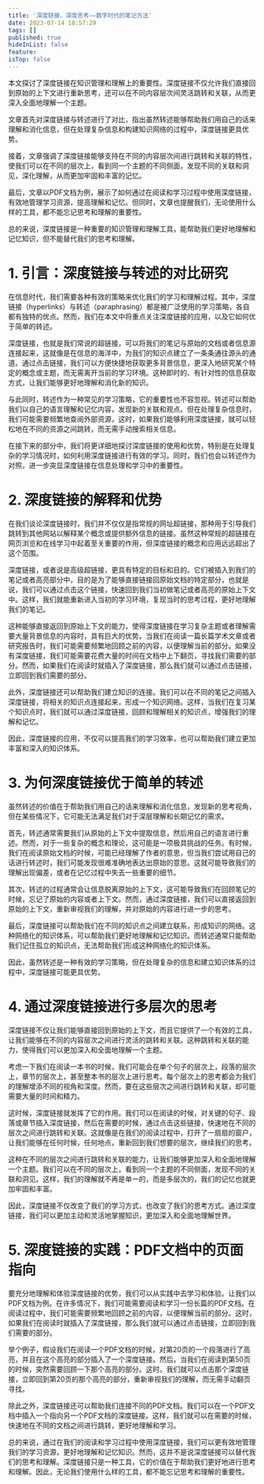 ```yaml
---
title: '深度链接，深度思考——数字时代的笔记方法'
date: 2023-07-14 18:57:29
tags: []
published: true
hideInList: false
feature: 
isTop: false
---
```

本文探讨了深度链接在知识管理和理解上的重要性。深度链接不仅允许我们直接回到原始的上下文进行重新思考，还可以在不同内容层次间灵活跳转和关联，从而更深入全面地理解一个主题。

<!-- more -->

文章首先对深度链接与转述进行了对比，指出虽然转述能够帮助我们用自己的话来理解和消化信息，但在处理复杂信息和构建知识网络的过程中，深度链接更具优势。

接着，文章强调了深度链接能够支持在不同的内容层次间进行跳转和关联的特性，使我们可以在不同的层次上，看到同一个主题的不同侧面，发现不同的关联和洞见，深化理解，从而更加牢固和丰富的记忆。

最后，文章以PDF文档为例，展示了如何通过在阅读和学习过程中使用深度链接，有效地管理学习资源，提高理解和记忆。但同时，文章也提醒我们，无论使用什么样的工具，都不能忘记思考和理解的重要性。

总的来说，深度链接是一种重要的知识管理和理解工具，能帮助我们更好地理解和记忆知识，但不能替代我们的思考和理解。

# 1. 引言：深度链接与转述的对比研究

在信息时代，我们需要各种有效的策略来优化我们的学习和理解过程。其中，深度链接（hyperlinks）与转述（paraphrasing）都是被广泛使用的学习策略，各自都有独特的优点。然而，我们在本文中将重点关注深度链接的应用，以及它如何优于简单的转述。

深度链接，也就是我们常说的超链接，可以将我们的笔记与原始的文档或者信息源连接起来，这就像是在信息的海洋中，为我们的知识点建立了一条条通往源头的通道。通过点击链接，我们可以方便快捷地获取更多背景信息，更深入地研究某个特定的概念或主题，而无需离开当前的学习环境。这种即时的、有针对性的信息获取方式，让我们能够更好地理解和消化新的知识。

与此同时，转述作为一种常见的学习策略，它的重要性也不容忽视。转述可以帮助我们以自己的语言理解和记忆内容，发现新的关联和观点。但在处理复杂信息时，我们可能需要频繁地查阅外部资源，这时，如果我们能够利用深度链接，就可以轻松地在不同的资源之间跳转，而无需手动搜索相关信息。

在接下来的部分中，我们将更详细地探讨深度链接的使用和优势，特别是在处理复杂的学习情况时，如何利用深度链接进行有效的学习。同时，我们也会以转述作为对照，进一步突显深度链接在信息处理和学习中的重要性。

# 2. 深度链接的解释和优势

在我们谈论深度链接时，我们并不仅仅是指常规的网址超链接，那种用于引导我们跳转到其他网站以解释某个概念或提供额外信息的链接。虽然这种常规的超链接在网页浏览和在线学习中起着至关重要的作用，但深度链接的概念和应用远远超出了这个范围。

深度链接，或者说是高级超链接，更具有特定的目标和目的。它们被插入到我们的笔记或者高亮部分中，目的是为了能够直接链接回原始文档的特定部分，也就是说，我们可以通过点击这个链接，快速回到我们当初做笔记或者高亮的原始上下文中。这样，我们就能重新进入当初的学习环境，复现当时的思考过程，更好地理解我们的笔记。

这种能够直接返回到原始上下文的能力，使得深度链接在学习复杂主题或者理解需要大量背景信息的内容时，具有巨大的优势。当我们在阅读一篇长篇学术文章或者研究报告时，我们可能需要频繁地回顾之前的内容，以便理解当前的部分。如果没有深度链接，我们可能需要花费大量的时间在文档中上下翻页，寻找我们需要的部分。然而，如果我们在阅读时就插入了深度链接，那么我们就可以通过点击链接，立即回到我们需要的部分。

此外，深度链接还可以帮助我们建立知识的连接。我们可以在不同的笔记之间插入深度链接，将相关的知识点连接起来，形成一个知识网络。这样，当我们在复习某个知识点时，我们就可以通过深度链接，回顾和理解相关的知识点，增强我们的理解和记忆。

因此，深度链接的应用，不仅可以提高我们的学习效率，也可以帮助我们建立更加丰富和深入的知识体系。

# 3. 为何深度链接优于简单的转述

虽然转述的价值在于帮助我们用自己的话来理解和消化信息，发现新的思考视角，但在某些情况下，它可能无法满足我们对于深层理解和长期记忆的需求。

首先，转述通常需要我们从原始的上下文中提取信息，然后用自己的语言进行重述。然而，对于一些复杂的概念和理论，这可能是一项极具挑战的任务。有时候，我们在阅读原始文档的时候，可能已经理解了作者的意思，但当我们尝试用自己的话进行转述时，我们可能发现很难准确地表达出原始的意思。这就可能导致我们的理解出现偏差，或者在记忆过程中失去一些重要的细节。

其次，转述的过程通常会让信息脱离原始的上下文，这可能导致我们在回顾笔记的时候，忘记了原始的内容或者上下文。然而，通过深度链接，我们可以直接返回到原始的上下文，重新审视我们的理解，并对原始的内容进行进一步的思考。

最后，深度链接可以帮助我们在不同的知识点之间建立联系，形成知识的网络。这种网络化的知识体系，可以帮助我们更好地理解和记忆知识。而转述通常只能帮助我们记住孤立的知识点，无法帮助我们形成这种网络化的知识体系。

因此，虽然转述是一种有效的学习策略，但在处理复杂的信息和建立知识体系的过程中，深度链接可能更具优势。

# 4. 通过深度链接进行多层次的思考

深度链接不仅让我们能够直接回到原始的上下文，而且它提供了一个有效的工具，让我们能够在不同的内容层次之间进行灵活的跳转和关联。这种跳转和关联的能力，使得我们可以更加深入和全面地理解一个主题。

考虑一下我们在阅读一本书的时候，我们可能会在单个句子的层次上，段落的层次上，章节的层次上，甚至整本书的层次上进行思考。每个层次上的思考都会为我们的理解增添不同的视角和深度。然而，要在这些层次之间进行跳转和关联，却可能需要大量的时间和精力。

这时候，深度链接就发挥了它的作用。我们可以在阅读的时候，对关键的句子、段落或章节插入深度链接，然后在需要的时候，通过点击这些链接，快速地在不同的层次之间进行跳转和关联。这就像是在我们的阅读过程中，打开了一扇扇的窗户，让我们能够在任何时候，任何地点，重新回到我们想要的层次，继续我们的思考。

这种在不同的层次之间进行跳转和关联的能力，让我们能够更加深入和全面地理解一个主题。我们可以在不同的层次上，看到同一个主题的不同侧面，发现不同的关联和洞见。这样，我们的理解就不再是单一的，而是多层次的，我们的记忆也就更加牢固和丰富。

因此，深度链接不仅改变了我们的学习方式，也改变了我们的思考方式。通过深度链接，我们可以更加主动和灵活地掌握知识，更加深入和全面地理解世界。

# 5. 深度链接的实践：PDF文档中的页面指向

要充分地理解和体验深度链接的优势，我们可以从实践中去学习和体验。让我们以PDF文档为例。在许多情况下，我们可能需要阅读和学习一份长篇的PDF文档。在阅读过程中，我们可能需要频繁地回顾之前的内容，以便理解当前的部分。这时，如果我们在阅读时就插入了深度链接，那么我们就可以通过点击链接，立即回到我们需要的部分。

举个例子，假设我们在阅读一个PDF文档的时候，对第20页的一个段落进行了高亮，并且在这个高亮的部分插入了一个深度链接。然后，当我们在阅读到第50页的时候，突然需要回顾一下那个高亮的部分。这时，我们就可以点击那个深度链接，立即回到第20页的那个高亮的部分，重新审视我们的理解，而无需手动翻页寻找。

除此之外，深度链接还可以帮助我们连接不同的PDF文档。我们可以在一个PDF文档中插入一个指向另一个PDF文档的深度链接。这样，我们就可以在需要的时候，快速地在不同的文档之间进行跳转，更好地理解和学习。

总的来说，通过在我们的阅读和学习过程中使用深度链接，我们可以更有效地管理我们的学习资源，更好地理解和记忆知识。然而，这并不是说深度链接可以替代我们的思考和理解。深度链接只是一种工具，它的价值在于帮助我们更好地进行思考和理解。因此，无论我们使用什么样的工具，都不能忘记思考和理解的重要性。